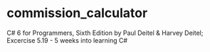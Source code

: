 # commission_calculator
C# 6 for Programmers, Sixth Edition by Paul Deitel &amp; Harvey Deitel; Excercise 5.19 - 5 weeks into learning C# 
